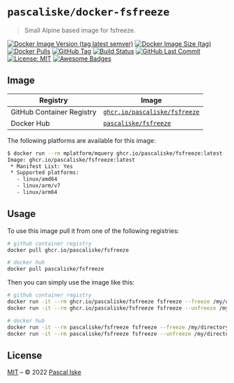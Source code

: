 # `pascaliske/docker-fsfreeze`

> Small Alpine based image for fsfreeze.

[![Docker Image Version (tag latest semver)](https://img.shields.io/docker/v/pascaliske/fsfreeze/latest?style=flat-square)](https://hub.docker.com/r/pascaliske/fsfreeze) [![Docker Image Size (tag)](https://img.shields.io/docker/image-size/pascaliske/fsfreeze/latest?style=flat-square)](https://hub.docker.com/r/pascaliske/fsfreeze) [![Docker Pulls](https://img.shields.io/docker/pulls/pascaliske/fsfreeze?style=flat-square)](https://hub.docker.com/r/pascaliske/fsfreeze) [![GitHub Tag](https://img.shields.io/github/v/tag/pascaliske/docker-fsfreeze?style=flat-square)](https://github.com/pascaliske/docker-fsfreeze) [![Build Status](https://img.shields.io/github/workflow/status/pascaliske/docker-fsfreeze/Image/master?label=build&style=flat-square)](https://github.com/pascaliske/docker-fsfreeze/actions) [![GitHub Last Commit](https://img.shields.io/github/last-commit/pascaliske/docker-fsfreeze?style=flat-square)](https://github.com/pascaliske/docker-fsfreeze) [![License: MIT](https://img.shields.io/badge/License-MIT-blue.svg?style=flat-square)](https://opensource.org/licenses/MIT) [![Awesome Badges](https://img.shields.io/badge/badges-awesome-green.svg?style=flat-square)](https://github.com/Naereen/badges)

## Image

| Registry                  | Image                                                                                                  |
| ------------------------- | ------------------------------------------------------------------------------------------------------ |
| GitHub Container Registry | [`ghcr.io/pascaliske/fsfreeze`](https://github.com/pascaliske/docker-fsfreeze/pkgs/container/fsfreeze) |
| Docker Hub                | [`pascaliske/fsfreeze`](https://hub.docker.com/r/pascaliske/fsfreeze)                                  |

The following platforms are available for this image:

```bash
$ docker run --rm mplatform/mquery ghcr.io/pascaliske/fsfreeze:latest
Image: ghcr.io/pascaliske/fsfreeze:latest
 * Manifest List: Yes
 * Supported platforms:
   - linux/amd64
   - linux/arm/v7
   - linux/arm64
```

## Usage

To use this image pull it from one of the following registries:

```bash
# github container registry
docker pull ghcr.io/pascaliske/fsfreeze

# docker hub
docker pull pascaliske/fsfreeze
```

Then you can simply use the image like this:

```bash
# github container registry
docker run -it --rm ghcr.io/pascaliske/fsfreeze fsfreeze --freeze /my/directory
docker run -it --rm ghcr.io/pascaliske/fsfreeze fsfreeze --unfreeze /my/directory

# docker hub
docker run -it --rm pascaliske/fsfreeze fsfreeze --freeze /my/directory
docker run -it --rm pascaliske/fsfreeze fsfreeze --unfreeze /my/directory
```

## License

[MIT](LICENSE.md) – © 2022 [Pascal Iske](https://pascaliske.dev)
